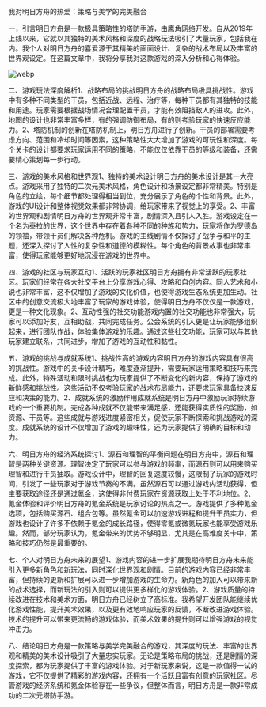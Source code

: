 我对明日方舟的热爱：策略与美学的完美融合

一，引言明日方舟是一款极具策略性的塔防手游，由鹰角网络开发。自从2019年上线以来，它就以其独特的美术风格和深度的战略玩法吸引了大量玩家，包括我在内。我个人对明日方舟的喜爱源于其精美的画面设计、复杂的战术布局以及丰富的世界观设定。在这篇文章中，我将分享我对这款游戏的深入分析和心得体验。

![webp](C:\Users\equenix\Pictures\.webp)

 

二、游戏玩法深度解析1、战略布局的挑战明日方舟的战略布局极具挑战性。游戏中有多种不同类型的干员，包括近战、远程、治疗等，每种干员都有其独特的技能和用途。玩家需要根据战场情况合理配置干员，才能有效阻挡敌人的进攻。此外，地图的设计也非常丰富多样，有的强调防御布局，有的则考验玩家的快速反应能力。2、塔防机制的创新在塔防机制上，明日方舟进行了创新。干员的部署需要考虑方向、范围和冷却时间等因素，这种策略性大大增加了游戏的可玩性和深度。每个关卡的设计都要求玩家运用不同的策略，不能仅仅依靠干员的等级和装备，还需要精心策划每一步行动。

三、游戏的美术风格和世界观1、独特的美术设计明日方舟的美术设计是其一大亮点。游戏采用了独特的二次元美术风格，角色设计和场景设定都非常精美。特别是角色的立绘，每个细节都处理得相当到位，充分展示了角色的个性和背景。此外，游戏的UI设计和整体视觉效果都非常协调，给玩家带来了视觉上的享受。2、丰富的世界观和剧情明日方舟的世界观非常丰富，剧情深入且引人入胜。游戏设定在一个名为泰拉的世界，这个世界中存在着各种不同的种族和势力，玩家将作为罗德岛的领袖，带领干员们解决各种危机。游戏的主线剧情不仅探讨了战争与和平的主题，还深入探讨了人性的复杂性和道德的模糊性。每个角色的背景故事也非常丰富，使得玩家能够更好地沉浸在游戏的世界中。

 

四、游戏的社区与玩家互动1、活跃的玩家社区明日方舟拥有非常活跃的玩家社区。玩家们经常在各大社交平台上分享游戏心得、攻略和自创内容。同人艺术和小说也非常丰富，这不仅增加了游戏的文化价值，也使得游戏生态系统更加生动。社区中的创意交流极大地丰富了玩家的游戏体验，使得明日方舟不仅仅是一款游戏，更是一种文化现象。2、互动性强的社交功能游戏内置的社交功能也非常强大，玩家可以添加好友，互相助战，共同完成任务。公会系统的引入更是让玩家能够组织起来，进行团队作战，体验集体游戏的乐趣。通过这些社交功能，玩家可以与其他玩家建立联系，共同进步，增加了游戏的互动性和黏性。

五、游戏的挑战与成就系统1、挑战性高的游戏内容明日方舟的游戏内容具有很高的挑战性。游戏中的关卡设计精巧，难度逐渐提升，需要玩家运用策略和技巧来完成。此外，特殊活动和限时挑战也为玩家提供了不断变化的新内容，保持了游戏的新鲜感和挑战性。这些活动不仅考验玩家的战术布局能力，还要求玩家具备快速反应和决策的能力。2、成就系统的激励作用成就系统是明日方舟中激励玩家持续游戏的一个重要机制。完成各种成就不仅能带来满足感，还能获得实质性的奖励，如资源、干员等。这些成就与游戏进度紧密相关，促使玩家不断探索和挑战游戏的深度。成就系统的设计不仅增加了游戏的趣味性，还为玩家提供了明确的目标和动力。

六、明日方舟的经济系统探讨1、源石和理智的平衡问题在明日方舟中，源石和理智是两种关键资源。理智决定了玩家可以参与游戏的频率，而源石则可以用来购买理智和进行干员抽取。游戏设计中，理智的回复速度较慢，这限制了玩家的游戏时间，引发了一些玩家对于游戏节奏的不满。虽然源石可以通过游戏内活动获得，但主要获取途径还是通过氪金，这使得非付费玩家在资源获取上处于不利地位。2、氪金体验和评价明日方舟的氪金系统是玩家讨论的热点之一。游戏提供了多种氪金选项，包括购买源石、组合包等。虽然氪金可以加速游戏进程和提升干员实力，但游戏也设计了许多不依赖于氪金的成长路径，使得零氪或微氪玩家也能享受游戏乐趣。然而，部分玩家认为，氪金带来的优势不够明显，尤其是在高难度关卡中，策略和技巧仍然是最重要的。

七、个人对明日方舟未来的展望1、游戏内容的进一步扩展我期待明日方舟未来能引入更多新角色和新玩法，同时深化世界观和剧情。目前的游戏内容已经非常丰富，但持续的更新和扩展可以进一步增加游戏的生命力。新角色的加入可以带来新的战术选择，而新玩法的引入则可以提供更多样化的游戏体验。2、游戏质量的持续改进在技术和美术方面，明日方舟已经树立了高标准。我希望开发团队能继续优化游戏性能，提升美术效果，以及更有效地响应玩家的反馈，不断改进游戏体验。技术的提升可以带来更流畅的游戏体验，而美术效果的提升则可以增强游戏的视觉冲击力。

​                                八、结论明日方舟是一款策略与美学完美融合的游戏，其深度的玩法、丰富的世界观和精美的美术设计吸引了大量忠实玩家。无论是策略布局的挑战，还是剧情的深度探索，都为玩家提供了丰富的游戏体验。对于新玩家来说，这是一款值得一试的游戏，它不仅提供了精彩的游戏内容，还拥有一个活跃且富有创意的玩家社区。尽管游戏的经济系统和氪金体验存在一些争议，但整体而言，明日方舟是一款非常成功的二次元塔防手游。